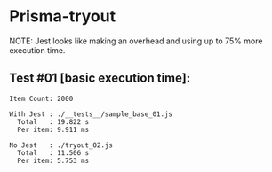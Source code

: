 # Prisma-tryout

NOTE: Jest looks like making an overhead and using up to 75% more execution time.

## Test #01 [basic execution time]:

    Item Count: 2000

    With Jest : ./__tests__/sample_base_01.js
      Total   : 19.822 s
      Per item: 9.911 ms

    No Jest   : ./tryout_02.js
      Total   : 11.506 s
      Per item: 5.753 ms

#
